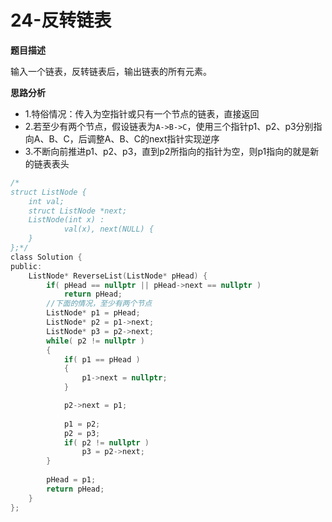 # 24-反转链表

**题目描述**

输入一个链表，反转链表后，输出链表的所有元素。

**思路分析**

-	1.特俗情况：传入为空指针或只有一个节点的链表，直接返回
-	2.若至少有两个节点，假设链表为`A->B->C`，使用三个指针p1、p2、p3分别指向A、B、C，后调整A、B、C的next指针实现逆序
-	3.不断向前推进p1、p2、p3，直到p2所指向的指针为空，则p1指向的就是新的链表表头

```c
/*
struct ListNode {
	int val;
	struct ListNode *next;
	ListNode(int x) :
			val(x), next(NULL) {
	}
};*/
class Solution {
public:
    ListNode* ReverseList(ListNode* pHead) {
        if( pHead == nullptr || pHead->next == nullptr )
            return pHead;
        //下面的情况，至少有两个节点
        ListNode* p1 = pHead;
        ListNode* p2 = p1->next;
        ListNode* p3 = p2->next;
        while( p2 != nullptr )
        {
            if( p1 == pHead )
            {
                p1->next = nullptr;
            }

            p2->next = p1;
            
            p1 = p2;
            p2 = p3;
            if( p2 != nullptr )
                p3 = p2->next;
        }
        
        pHead = p1;
        return pHead;
    }
};
```
			
